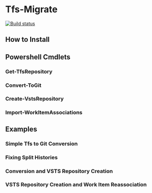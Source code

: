 # Tfs-Migrate

[![Build status](https://ci.appveyor.com/api/projects/status/97r3hxl15qufel9u?svg=true)](https://ci.appveyor.com/project/alastairgould/tfs-migrate)

## How to Install

## Powershell Cmdlets

### Get-TfsRepository

### Convert-ToGit

### Create-VstsRepository

### Import-WorkItemAssociations

## Examples

### Simple Tfs to Git Conversion

### Fixing Split Histories

### Conversion and VSTS Repository Creation

### VSTS Repository Creation and Work Item Reassociation
